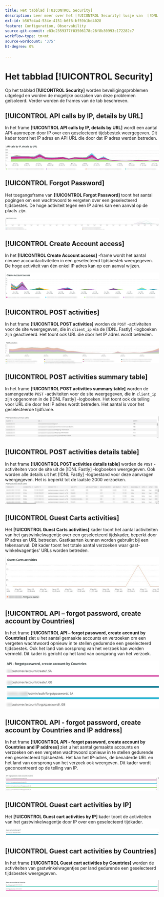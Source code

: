 ```yaml
---
title: Het tabblad [!UICONTROL Security]
description: Leer meer over het [!UICONTROL Security] lusje van  [!DNL Observation for Adobe Commerce].
exl-id: b567e4a4-534e-4151-b6f6-bf59b1bd4028
feature: Configuration, Observability
source-git-commit: e83e2359377f03506178c28f8b30993c172282c7
workflow-type: tm+mt
source-wordcount: '375'
ht-degree: 0%

---
```


# Het tabblad [!UICONTROL Security]

Op het tabblad **[!UICONTROL Security]** worden beveiligingsproblemen uitgelegd en worden de mogelijke oorzaken van deze problemen geïsoleerd. Verder worden de frames van de tab beschreven.

## [!UICONTROL API calls by IP, details by URL]

In het frame **[!UICONTROL API calls by IP, details by URL]** wordt een aantal API-aanroepen door IP over een geselecteerd tijdsbestek weergegeven. Dit kader toont het IP adres en API URL die door dat IP adres werden betreden.

![ API vraag door IP ](../../assets/tools/observation-for-adobe-commerce/calls-by-ip.jpg)

## [!UICONTROL Forgot Password]

Het toegangsframe van **[!UICONTROL Forgot Password]** toont het aantal pogingen om een wachtwoord te vergeten over een geselecteerd tijdsbestek. De hoge activiteit tegen een IP adres kan een aanval op de plaats zijn.

![ vergeten wachtwoord ](../../assets/tools/observation-for-adobe-commerce/forgot-password.jpg)

## [!UICONTROL Create Account access]

In het **[!UICONTROL Create Account access]** -frame wordt het aantal nieuwe accountactiviteiten in een geselecteerd tijdsbestek weergegeven. De hoge activiteit van één enkel IP adres kan op een aanval wijzen.

![ creeer-rekening-toegang ](../../assets/tools/observation-for-adobe-commerce/create-account-access.png)

## [!UICONTROL POST activities]

In het frame **[!UICONTROL POST activities]** worden de `POST` -activiteiten voor de site weergegeven, die in `client_ip` via de [!DNL Fastly] -logboeken zijn geactiveerd. Het toont ook URL die door het IP adres wordt betreden.

![ POST-activities ](../../assets/tools/observation-for-adobe-commerce/POST-activities.jpg)

## [!UICONTROL POST activities summary table]

In het frame **[!UICONTROL POST activities summary table]** worden de samengevatte `POST` -activiteiten voor de site weergegeven, die in `client_ip` zijn opgenomen in de [!DNL Fastly] -logboeken. Het toont ook de telling voor URL die door het IP adres wordt betreden. Het aantal is voor het geselecteerde tijdframe.

![ POST-activities-summary ](../../assets/tools/observation-for-adobe-commerce/POST-activities-summary.jpg)

## [!UICONTROL POST activities details table]

In het frame **[!UICONTROL POST activities details table]** worden de `POST` -activiteiten voor de site uit de [!DNL Fastly] -logboeken weergegeven. Ook worden alle details uit het [!DNL Fastly] -logbestand voor deze aanvragen weergegeven. Het is beperkt tot de laatste 2000 verzoeken.
![ POST-activiteiten-details ](../../assets/tools/observation-for-adobe-commerce/POST-activities-details.jpg)

## [!UICONTROL Guest Carts activities]

Het **[!UICONTROL Guest Carts activities]** kader toont het aantal activiteiten van het gastwinkelwagentje over een geselecteerd tijdskader, beperkt door IP adres en URL betreden. Gastkaarten kunnen worden gebruikt bij een tekenaanval. Dit kader toont het totale aantal verzoeken waar gast-winkelwagentjes&#39; URLs worden betreden.

![ gast-winkels-activiteiten ](../../assets/tools/observation-for-adobe-commerce/guest-carts-activities.jpg)

## [!UICONTROL API – forgot password, create account by Countries]

In het frame **[!UICONTROL API – forgot password, create account by Countries]** ziet u het aantal gemaakte accounts en verzoeken om een vergeten wachtwoord opnieuw in te stellen gedurende een geselecteerd tijdsbestek. Ook het land van oorsprong van het verzoek kan worden vermeld. Dit kader is gericht op het land van oorsprong van het verzoek.

![ api-vergeten-landen ](../../assets/tools/observation-for-adobe-commerce/api-forgot-countries.jpg)

## [!UICONTROL API - forgot password, create account by Countries and IP address]

In het frame **[!UICONTROL API - forgot password, create account by Countries and IP address]** ziet u het aantal gemaakte accounts en verzoeken om een vergeten wachtwoord opnieuw in te stellen gedurende een geselecteerd tijdsbestek. Het kan het IP-adres, de benaderde URL en het land van oorsprong van het verzoek ook weergeven. Dit kader wordt geconcentreerd op de telling van IP.

![ api-vergeten-landen-ip ](../../assets/tools/observation-for-adobe-commerce/api-forgot-countries-ip.png)

## [!UICONTROL Guest cart activities by IP]

Het **[!UICONTROL Guest cart activities by IP]** kader toont de activiteiten van het gastwinkelwagentje door IP over een geselecteerd tijdkader.

![ gast-kar-ip ](../../assets/tools/observation-for-adobe-commerce/guest-cart-ip.png)

## [!UICONTROL Guest cart activities by Countries]

In het frame **[!UICONTROL Guest cart activities by Countries]** worden de activiteiten van gastwinkelwagentjes per land gedurende een geselecteerd tijdsbestek weergegeven.

![ gast-kar-land ](../../assets/tools/observation-for-adobe-commerce/guest-cart-country.png)
